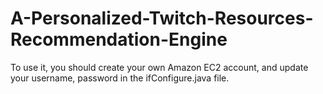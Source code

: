 # A-Personalized-Twitch-Resources-Recommendation-Engine
To use it, you should create your own Amazon EC2 account, and update your username, password in the ifConfigure.java file.
